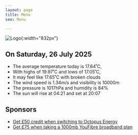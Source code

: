 ```yaml
---
layout: page
title: Menu
seo: Menu

---
```


![Logo](/images/logo.jpg){:width="832px"}

<!-- weather_marker starts -->
## On Saturday, 26 July 2025

- The average temperature today is 17.64˚C,
- With highs of 19.97˚C and lows of 17.05˚C,
- It may feel like 17.65˚C with broken clouds
- The wind speed is 1.34m/s and visibility is 10000m
- The pressure is 1017hPa and humidity is 84%
- The sun will rise at 04:21 and set at 20:07

<!-- weather_marker ends -->

## Sponsors

- [Get £50 credit when switching to Octopus Energy](https://bit.ly/3oD1nnS)
- [Get £75 when taking a 1000mb YouFibre broadband plan](https://aklam.io/91zWhU?)
